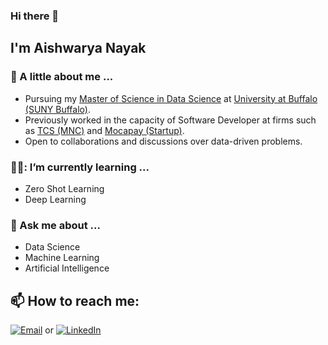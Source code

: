 ### Hi there 👋

## I'm Aishwarya Nayak

### :woman: A little about me ...

- Pursuing my [Master of Science in Data Science](https://catalogs.buffalo.edu/preview_program.php?catoid=2&poid=451&returnto=68) at [University at Buffalo (SUNY Buffalo)](https://www.buffalo.edu/).
- Previously worked in the capacity of Software Developer at firms such as [TCS (MNC)](https://www.tcs.com/) and [Mocapay (Startup)](https://mocapay.com/).
- Open to collaborations and discussions over data-driven problems.

### 👩‍🔬: I’m currently learning ...
- Zero Shot Learning
- Deep Learning

### :speech_balloon: Ask me about ...
- Data Science
- Machine Learning
- Artificial Intelligence

## 📫 How to reach me:
[![Email](https://img.shields.io/badge/Email-nayakaishwarya12@yahoo.in-blue)](mailto:nayakaishwarya12@yahoo.in)
or [![LinkedIn](https://img.shields.io/badge/LinkedIn-profile-blue)](https://www.linkedin.com/in/aishwarya-nayak-/)
